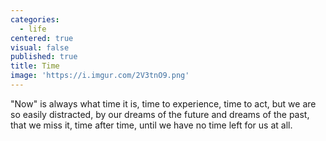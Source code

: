 ```yaml
---
categories:
  - life
centered: true
visual: false
published: true
title: Time
image: 'https://i.imgur.com/2V3tnO9.png'
---
```

"Now" 
is always 
what time it is, 
time to experience, time to act, 
but we are so easily distracted, 
by our dreams of the future 
and dreams of the past,
that we miss it,
time after time,
until we have 
no time left
for us
at all.
